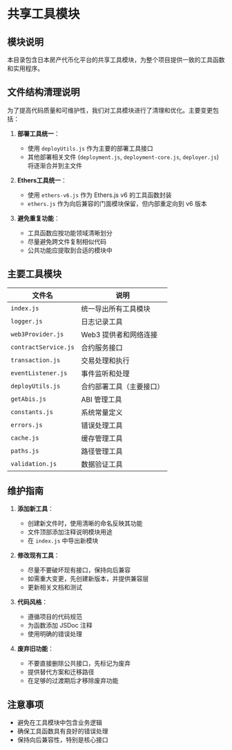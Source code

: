 # 共享工具模块

## 模块说明

本目录包含日本房产代币化平台的共享工具模块，为整个项目提供一致的工具函数和实用程序。

## 文件结构清理说明

为了提高代码质量和可维护性，我们对工具模块进行了清理和优化。主要变更包括：

1. **部署工具统一**：
   - 使用 `deployUtils.js` 作为主要的部署工具接口
   - 其他部署相关文件 (`deployment.js`, `deployment-core.js`, `deployer.js`) 将逐渐合并到主文件

2. **Ethers工具统一**：
   - 使用 `ethers-v6.js` 作为 Ethers.js v6 的工具函数封装
   - `ethers.js` 作为向后兼容的门面模块保留，但内部重定向到 v6 版本

3. **避免重复功能**：
   - 工具函数应按功能领域清晰划分
   - 尽量避免跨文件复制相似代码
   - 公共功能应提取到合适的模块中

## 主要工具模块

| 文件名 | 说明 |
|--------|------|
| `index.js` | 统一导出所有工具模块 |
| `logger.js` | 日志记录工具 |
| `web3Provider.js` | Web3 提供者和网络连接 |
| `contractService.js` | 合约服务接口 |
| `transaction.js` | 交易处理和执行 |
| `eventListener.js` | 事件监听和处理 |
| `deployUtils.js` | 合约部署工具（主要接口） |
| `getAbis.js` | ABI 管理工具 |
| `constants.js` | 系统常量定义 |
| `errors.js` | 错误处理工具 |
| `cache.js` | 缓存管理工具 |
| `paths.js` | 路径管理工具 |
| `validation.js` | 数据验证工具 |

## 维护指南

1. **添加新工具**：
   - 创建新文件时，使用清晰的命名反映其功能
   - 文件顶部添加注释说明模块用途
   - 在 `index.js` 中导出新模块

2. **修改现有工具**：
   - 尽量不要破坏现有接口，保持向后兼容
   - 如需重大变更，先创建新版本，并提供兼容层
   - 更新相关文档和测试

3. **代码风格**：
   - 遵循项目的代码规范
   - 为函数添加 JSDoc 注释
   - 使用明确的错误处理

4. **废弃旧功能**：
   - 不要直接删除公共接口，先标记为废弃
   - 提供替代方案和迁移路径
   - 在足够的过渡期后才移除废弃功能

## 注意事项

- 避免在工具模块中包含业务逻辑
- 确保工具函数具有良好的错误处理
- 保持向后兼容性，特别是核心接口 